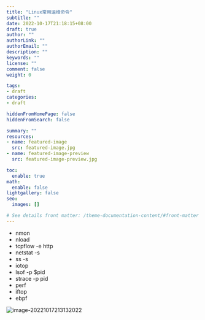 ```yaml
---
title: "Linux常用运维命令"
subtitle: ""
date: 2022-10-17T21:18:15+08:00
draft: true
author: ""
authorLink: ""
authorEmail: ""
description: ""
keywords: ""
license: ""
comment: false
weight: 0

tags:
- draft
categories:
- draft

hiddenFromHomePage: false
hiddenFromSearch: false

summary: ""
resources:
- name: featured-image
  src: featured-image.jpg
- name: featured-image-preview
  src: featured-image-preview.jpg

toc:
  enable: true
math:
  enable: false
lightgallery: false
seo:
  images: []

# See details front matter: /theme-documentation-content/#front-matter
---
```


<!--more-->

* nmon 
* nload 
* tcpflow -e http 
* netstat -s 
* ss -s 
* iotop 
* lsof -p $pid 
* strace -p pid
* perf
* iftop
* ebpf





![image-20221017213132022](C:\Users\Ther\AppData\Roaming\Typora\typora-user-images\image-20221017213132022.png)

